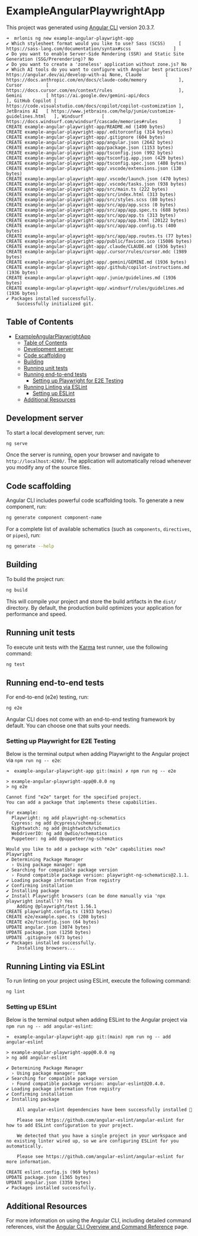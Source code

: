 # ExampleAngularPlaywrightApp

This project was generated using [Angular CLI](https://github.com/angular/angular-cli) version 20.3.7.

```shell
➜  mrlonis ng new example-angular-playwright-app
✔ Which stylesheet format would you like to use? Sass (SCSS)     [ https://sass-lang.com/documentation/syntax#scss                ]
✔ Do you want to enable Server-Side Rendering (SSR) and Static Site Generation (SSG/Prerendering)? No
✔ Do you want to create a 'zoneless' application without zone.js? No
✔ Which AI tools do you want to configure with Angular best practices? https://angular.dev/ai/develop-with-ai None, Claude         [ https://docs.anthropic.com/en/docs/claude-code/memory            ], Cursor         [
https://docs.cursor.com/en/context/rules                         ], Gemini         [ https://ai.google.dev/gemini-api/docs                            ], GitHub Copilot [
https://code.visualstudio.com/docs/copilot/copilot-customization ], JetBrains AI   [ https://www.jetbrains.com/help/junie/customize-guidelines.html   ], Windsurf       [
https://docs.windsurf.com/windsurf/cascade/memories#rules        ]
CREATE example-angular-playwright-app/README.md (1490 bytes)
CREATE example-angular-playwright-app/.editorconfig (314 bytes)
CREATE example-angular-playwright-app/.gitignore (604 bytes)
CREATE example-angular-playwright-app/angular.json (2642 bytes)
CREATE example-angular-playwright-app/package.json (1153 bytes)
CREATE example-angular-playwright-app/tsconfig.json (992 bytes)
CREATE example-angular-playwright-app/tsconfig.app.json (429 bytes)
CREATE example-angular-playwright-app/tsconfig.spec.json (408 bytes)
CREATE example-angular-playwright-app/.vscode/extensions.json (130 bytes)
CREATE example-angular-playwright-app/.vscode/launch.json (470 bytes)
CREATE example-angular-playwright-app/.vscode/tasks.json (938 bytes)
CREATE example-angular-playwright-app/src/main.ts (222 bytes)
CREATE example-angular-playwright-app/src/index.html (313 bytes)
CREATE example-angular-playwright-app/src/styles.scss (80 bytes)
CREATE example-angular-playwright-app/src/app/app.scss (0 bytes)
CREATE example-angular-playwright-app/src/app/app.spec.ts (688 bytes)
CREATE example-angular-playwright-app/src/app/app.ts (313 bytes)
CREATE example-angular-playwright-app/src/app/app.html (20122 bytes)
CREATE example-angular-playwright-app/src/app/app.config.ts (400 bytes)
CREATE example-angular-playwright-app/src/app/app.routes.ts (77 bytes)
CREATE example-angular-playwright-app/public/favicon.ico (15086 bytes)
CREATE example-angular-playwright-app/.claude/CLAUDE.md (1936 bytes)
CREATE example-angular-playwright-app/.cursor/rules/cursor.mdc (1989 bytes)
CREATE example-angular-playwright-app/.gemini/GEMINI.md (1936 bytes)
CREATE example-angular-playwright-app/.github/copilot-instructions.md (1936 bytes)
CREATE example-angular-playwright-app/.junie/guidelines.md (1936 bytes)
CREATE example-angular-playwright-app/.windsurf/rules/guidelines.md (1936 bytes)
✔ Packages installed successfully.
    Successfully initialized git.
```

## Table of Contents

- [ExampleAngularPlaywrightApp](#exampleangularplaywrightapp)
  - [Table of Contents](#table-of-contents)
  - [Development server](#development-server)
  - [Code scaffolding](#code-scaffolding)
  - [Building](#building)
  - [Running unit tests](#running-unit-tests)
  - [Running end-to-end tests](#running-end-to-end-tests)
    - [Setting up Playwright for E2E Testing](#setting-up-playwright-for-e2e-testing)
  - [Running Linting via ESLint](#running-linting-via-eslint)
    - [Setting up ESLint](#setting-up-eslint)
  - [Additional Resources](#additional-resources)

## Development server

To start a local development server, run:

```bash
ng serve
```

Once the server is running, open your browser and navigate to `http://localhost:4200/`. The application will automatically reload whenever you modify any of the source files.

## Code scaffolding

Angular CLI includes powerful code scaffolding tools. To generate a new component, run:

```bash
ng generate component component-name
```

For a complete list of available schematics (such as `components`, `directives`, or `pipes`), run:

```bash
ng generate --help
```

## Building

To build the project run:

```bash
ng build
```

This will compile your project and store the build artifacts in the `dist/` directory. By default, the production build optimizes your application for performance and speed.

## Running unit tests

To execute unit tests with the [Karma](https://karma-runner.github.io) test runner, use the following command:

```bash
ng test
```

## Running end-to-end tests

For end-to-end (e2e) testing, run:

```bash
ng e2e
```

Angular CLI does not come with an end-to-end testing framework by default. You can choose one that suits your needs.

### Setting up Playwright for E2E Testing

Below is the terminal output when adding Playwright to the Angular project via `npm run ng -- e2e`:

```shell
➜  example-angular-playwright-app git:(main) ✗ npm run ng -- e2e

> example-angular-playwright-app@0.0.0 ng
> ng e2e

Cannot find "e2e" target for the specified project.
You can add a package that implements these capabilities.

For example:
  Playwright: ng add playwright-ng-schematics
  Cypress: ng add @cypress/schematic
  Nightwatch: ng add @nightwatch/schematics
  WebdriverIO: ng add @wdio/schematics
  Puppeteer: ng add @puppeteer/ng-schematics

Would you like to add a package with "e2e" capabilities now? Playwright
✔ Determining Package Manager
  › Using package manager: npm
✔ Searching for compatible package version
  › Found compatible package version: playwright-ng-schematics@2.1.1.
✔ Loading package information from registry
✔ Confirming installation
✔ Installing package
✔ Install Playwright browsers (can be done manually via 'npx playwright install')? Yes
    Adding @playwright/test 1.56.1
CREATE playwright.config.ts (1933 bytes)
CREATE e2e/example.spec.ts (208 bytes)
CREATE e2e/tsconfig.json (64 bytes)
UPDATE angular.json (3074 bytes)
UPDATE package.json (1250 bytes)
UPDATE .gitignore (673 bytes)
✔ Packages installed successfully.
    Installing browsers...
```

## Running Linting via ESLint

To run linting on your project using ESLint, execute the following command:

```bash
ng lint
```

### Setting up ESLint

Below is the terminal output when adding ESLint to the Angular project via `npm run ng -- add angular-eslint`:

```shell
➜  example-angular-playwright-app git:(main) npm run ng -- add angular-eslint

> example-angular-playwright-app@0.0.0 ng
> ng add angular-eslint

✔ Determining Package Manager
  › Using package manager: npm
✔ Searching for compatible package version
  › Found compatible package version: angular-eslint@20.4.0.
✔ Loading package information from registry
✔ Confirming installation
✔ Installing package

    All angular-eslint dependencies have been successfully installed 🎉

    Please see https://github.com/angular-eslint/angular-eslint for how to add ESLint configuration to your project.

    We detected that you have a single project in your workspace and no existing linter wired up, so we are configuring ESLint for you automatically.

    Please see https://github.com/angular-eslint/angular-eslint for more information.

CREATE eslint.config.js (969 bytes)
UPDATE package.json (1365 bytes)
UPDATE angular.json (3359 bytes)
✔ Packages installed successfully.
```

## Additional Resources

For more information on using the Angular CLI, including detailed command references, visit the [Angular CLI Overview and Command Reference](https://angular.dev/tools/cli) page.
